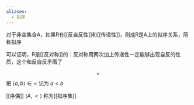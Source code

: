 ```yaml
---
aliases:
  - 拟序
---
```


对于非空集合A，如果R有[[反自反性]]和[[传递性]]，则成R是A上的拟序关系，简称拟序

可以证明，R是[[反对称]]的：反对称用两次加上传递性一定能够出现自反的性质，这个和反自反矛盾了


$$
\lt
$$
把 $\langle a,b \rangle \in \lt$ 记为 $a\lt b$

[[序偶]] $\langle A,\lt \rangle$ 称为[[拟序集]]
